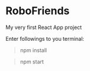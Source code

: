 # RoboFriends
My very first React App project

Enter followings to you terminal:

> npm install


> npm start

